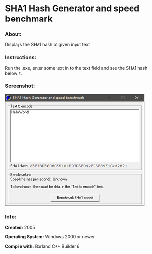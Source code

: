 # SHA1 Hash Generator and speed benchmark

### About:
Displays the SHA1 hash of given input text

### Instructions:
Run the .exe, enter some text in to the text field and see the SHA1 hash below it.

### Screenshot:
![Screenshot](screenshot.png "Screenshot")

### Info:
**Created:** 2005


**Operating System:** Windows 2000 or newer


**Compile with:** Borland C++ Builder 6
